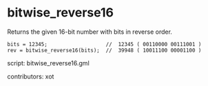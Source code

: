 bitwise_reverse16
=================

Returns the given 16-bit number with bits in reverse order.

    bits = 12345;                   //  12345 ( 00110000 00111001 )
    rev = bitwise_reverse16(bits);  //  39948 ( 10011100 00001100 )

script: bitwise_reverse16.gml

contributors: xot

